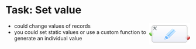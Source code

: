 Task: Set value
====================================
<img src='../../images/task_setfield.png' align='right'>

- could change values of records
- you could set static values or use a custom function to generate an individual value